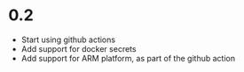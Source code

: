 # 0.2
- Start using github actions
- Add support for docker secrets
- Add support for ARM platform, as part of the github action
